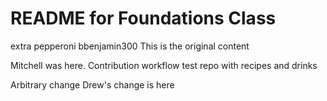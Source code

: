 # README for Foundations Class
extra pepperoni
bbenjamin300
This is the original content


Mitchell was here.
Contribution workflow test repo with recipes and drinks

Arbitrary change
Drew's change is here
